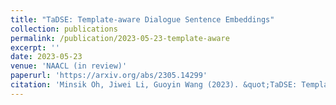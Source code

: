 ```yaml
---
title: "TaDSE: Template-aware Dialogue Sentence Embeddings"
collection: publications
permalink: /publication/2023-05-23-template-aware
excerpt: ''
date: 2023-05-23
venue: 'NAACL (in review)'
paperurl: 'https://arxiv.org/abs/2305.14299'
citation: 'Minsik Oh, Jiwei Li, Guoyin Wang (2023). &quot;TaDSE: Template-aware Dialogue Sentence Embeddings.&quot; <i>Arxiv.</i>.'
---
```


